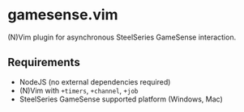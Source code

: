 # gamesense.vim
(N)Vim plugin for asynchronous SteelSeries GameSense interaction.

## Requirements
- NodeJS (no external dependencies required)
- (N)Vim with `+timers`, `+channel`, `+job`
- SteelSeries GameSense supported platform (Windows, Mac)
